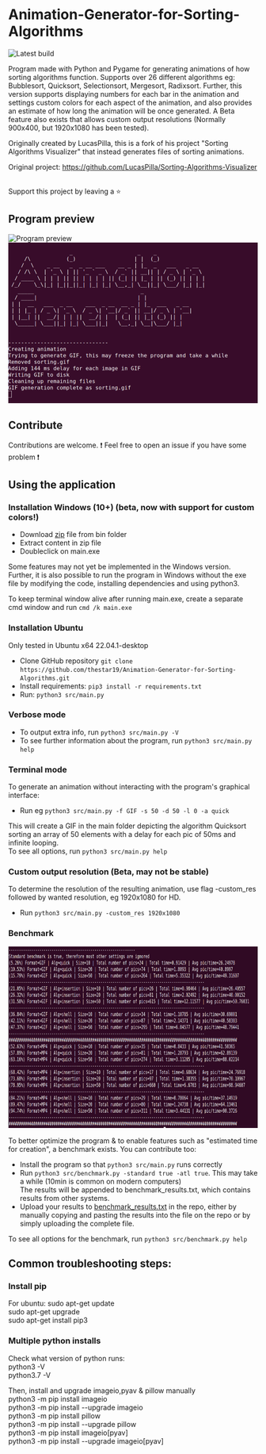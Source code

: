 # Animation-Generator-for-Sorting-Algorithms

![Latest build](https://github.com/thestar19/Animation-Generator-for-Sorting-Algorithms/actions/workflows/python-app.yml/badge.svg)


Program made with Python and Pygame for generating animations of how sorting algorithms function.
Supports over 26 different algorithms eg: Bubblesort, Quicksort, Selectionsort, Mergesort, Radixsort.
Further, this version supports displaying numbers for each bar in the animation and settings custom colors for each aspect of the animation, and also provides an estimate of how long the animation will be once generated.
A Beta feature also exists that allows custom output resolutions (Normally 900x400, but 1920x1080 has been tested).

Originally created by LucasPilla, this is a fork of his project "Sorting Algorithms Visualizer" that instead generates files of sorting animations.

Original project: https://github.com/LucasPilla/Sorting-Algorithms-Visualizer

 \
Support this project by leaving a :star:

## Program preview
<img src="res/sorting_thumbnail.gif" alt="Program preview" width="450" height=600>

<img src="res/terminal_view.png" alt="Terminal preview" width="520" height=324>

## Contribute
Contributions are welcome.
:exclamation: Feel free to open an issue if you have some problem :exclamation:

## Using the application

### Installation Windows (10+) (beta, now with support for custom colors!)
- Download [zip](https://github.com/thestar19/Animation-Generator-for-Sorting-Algorithms/raw/main/bin/Animation-Generator-for-Sorting-Algorithms_beta.zip) file from bin folder
- Extract content in zip file
- Doubleclick on main.exe
  
Some features may not yet be implemented in the Windows version.
Further, it is also possible to run the program in Windows without the exe file by modifying the code, installing dependencies and using python3.

To keep terminal window alive after running main.exe, create a separate cmd window and run `cmd /k main.exe`

### Installation Ubuntu
Only tested in Ubuntu x64 22.04.1-desktop
- Clone GitHub repository `git clone https://github.com/thestar19/Animation-Generator-for-Sorting-Algorithms.git`
- Install requirements: `pip3 install -r requirements.txt`
- Run: `python3 src/main.py`
### Verbose mode
- To output extra info, run `python3 src/main.py -V`
- To see further information about the program, run `python3 src/main.py help`
### Terminal mode
To generate an animation without interacting with the program's graphical interface:
- Run eg `python3 src/main.py -f GIF -s 50 -d 50 -l 0 -a quick`
  
This will create a GIF in the main folder depicting the algorithm Quicksort sorting an array of 50 elements with a delay for each pic of 50ms and infinite looping.\
To see all options, run `python3 src/main.py help`

### Custom output resolution (Beta, may not be stable)
To determine the resolution of the resulting animation, use flag -custom_res followed by wanted resolution, eg 1920x1080 for HD.
- Run `python3 src/main.py -custom_res 1920x1080`

### Benchmark
<img src="res/benchmark.png" alt="benchmark preview" width="795" height=366>

To better optimize the program & to enable features such as "estimated time for creation", a benchmark exists.
You can contribute too:
- Install the program so that `python3 src/main.py` runs correctly
- Run `python3 src/benchmark.py -standard true -atl true`. This may take a while (10min is common on modern computers) \
    The results will be appended to benchmark_results.txt, which contains results from other systems.
- Upload your results to [benchmark_results.txt](benchmark_results.txt) in the repo, either by manually copying and pasting the results into the file on the repo or by simply uploading the complete file.


To see all options for the benchmark, run `python3 src/benchmark.py help`

## Common troubleshooting steps:
### Install pip
For ubuntu: sudo apt-get update\
            sudo apt-get upgrade\
            sudo apt-get install pip3


### Multiple python installs
Check what version of python runs:\
  python3 -V\
  python3.7 -V
  
Then, install and upgrade imageio,pyav & pillow manually\
  python3 -m pip install imageio\
  python3 -m pip install --upgrade imageio\
  python3 -m pip install pillow\
  python3 -m pip install --upgrade pillow\
  python3 -m pip install imageio[pyav]\
  python3 -m pip install --upgrade imageio[pyav]
